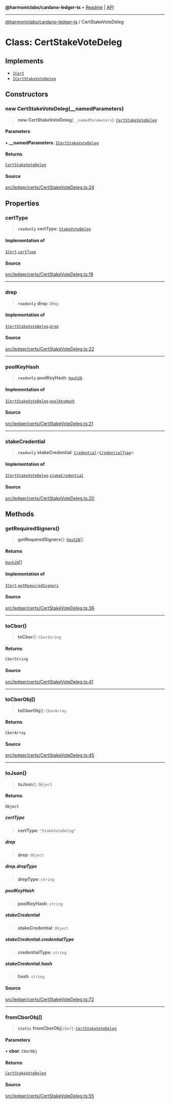 **@harmoniclabs/cardano-ledger-ts** • [Readme](../Introduction) \| [API](../globals)

***

[@harmoniclabs/cardano-ledger-ts](../Introduction) / CertStakeVoteDeleg

# Class: CertStakeVoteDeleg

## Implements

- [`ICert`](../interfaces/ICert)
- [`ICertStakeVoteDeleg`](../interfaces/ICertStakeVoteDeleg)

## Constructors

### new CertStakeVoteDeleg(__namedParameters)

> **new CertStakeVoteDeleg**(`__namedParameters`): [`CertStakeVoteDeleg`](CertStakeVoteDeleg)

#### Parameters

• **\_\_namedParameters**: [`ICertStakeVoteDeleg`](../interfaces/ICertStakeVoteDeleg)

#### Returns

[`CertStakeVoteDeleg`](CertStakeVoteDeleg)

#### Source

[src/ledger/certs/CertStakeVoteDeleg.ts:24](https://github.com/HarmonicLabs/cardano-ledger-ts/blob/d1659b0/src/ledger/certs/CertStakeVoteDeleg.ts#L24)

## Properties

### certType

> **`readonly`** **certType**: [`StakeVoteDeleg`](../enumerations/CertificateType#stakevotedeleg)

#### Implementation of

[`ICert`](../interfaces/ICert).[`certType`](../interfaces/ICert#certtype)

#### Source

[src/ledger/certs/CertStakeVoteDeleg.ts:19](https://github.com/HarmonicLabs/cardano-ledger-ts/blob/d1659b0/src/ledger/certs/CertStakeVoteDeleg.ts#L19)

***

### drep

> **`readonly`** **drep**: `DRep`

#### Implementation of

[`ICertStakeVoteDeleg`](../interfaces/ICertStakeVoteDeleg).[`drep`](../interfaces/ICertStakeVoteDeleg#drep)

#### Source

[src/ledger/certs/CertStakeVoteDeleg.ts:22](https://github.com/HarmonicLabs/cardano-ledger-ts/blob/d1659b0/src/ledger/certs/CertStakeVoteDeleg.ts#L22)

***

### poolKeyHash

> **`readonly`** **poolKeyHash**: [`Hash28`](Hash28)

#### Implementation of

[`ICertStakeVoteDeleg`](../interfaces/ICertStakeVoteDeleg).[`poolKeyHash`](../interfaces/ICertStakeVoteDeleg#poolkeyhash)

#### Source

[src/ledger/certs/CertStakeVoteDeleg.ts:21](https://github.com/HarmonicLabs/cardano-ledger-ts/blob/d1659b0/src/ledger/certs/CertStakeVoteDeleg.ts#L21)

***

### stakeCredential

> **`readonly`** **stakeCredential**: [`Credential`](Credential)\<[`CredentialType`](../enumerations/CredentialType)\>

#### Implementation of

[`ICertStakeVoteDeleg`](../interfaces/ICertStakeVoteDeleg).[`stakeCredential`](../interfaces/ICertStakeVoteDeleg#stakecredential)

#### Source

[src/ledger/certs/CertStakeVoteDeleg.ts:20](https://github.com/HarmonicLabs/cardano-ledger-ts/blob/d1659b0/src/ledger/certs/CertStakeVoteDeleg.ts#L20)

## Methods

### getRequiredSigners()

> **getRequiredSigners**(): [`Hash28`](Hash28)[]

#### Returns

[`Hash28`](Hash28)[]

#### Implementation of

[`ICert`](../interfaces/ICert).[`getRequiredSigners`](../interfaces/ICert#getrequiredsigners)

#### Source

[src/ledger/certs/CertStakeVoteDeleg.ts:36](https://github.com/HarmonicLabs/cardano-ledger-ts/blob/d1659b0/src/ledger/certs/CertStakeVoteDeleg.ts#L36)

***

### toCbor()

> **toCbor**(): `CborString`

#### Returns

`CborString`

#### Source

[src/ledger/certs/CertStakeVoteDeleg.ts:41](https://github.com/HarmonicLabs/cardano-ledger-ts/blob/d1659b0/src/ledger/certs/CertStakeVoteDeleg.ts#L41)

***

### toCborObj()

> **toCborObj**(): `CborArray`

#### Returns

`CborArray`

#### Source

[src/ledger/certs/CertStakeVoteDeleg.ts:45](https://github.com/HarmonicLabs/cardano-ledger-ts/blob/d1659b0/src/ledger/certs/CertStakeVoteDeleg.ts#L45)

***

### toJson()

> **toJson**(): `Object`

#### Returns

`Object`

##### certType

> **certType**: `"StakeVoteDeleg"`

##### drep

> **drep**: `Object`

##### drep.drepType

> **drepType**: `string`

##### poolKeyHash

> **poolKeyHash**: `string`

##### stakeCredential

> **stakeCredential**: `Object`

##### stakeCredential.credentialType

> **credentialType**: `string`

##### stakeCredential.hash

> **hash**: `string`

#### Source

[src/ledger/certs/CertStakeVoteDeleg.ts:72](https://github.com/HarmonicLabs/cardano-ledger-ts/blob/d1659b0/src/ledger/certs/CertStakeVoteDeleg.ts#L72)

***

### fromCborObj()

> **`static`** **fromCborObj**(`cbor`): [`CertStakeVoteDeleg`](CertStakeVoteDeleg)

#### Parameters

• **cbor**: `CborObj`

#### Returns

[`CertStakeVoteDeleg`](CertStakeVoteDeleg)

#### Source

[src/ledger/certs/CertStakeVoteDeleg.ts:55](https://github.com/HarmonicLabs/cardano-ledger-ts/blob/d1659b0/src/ledger/certs/CertStakeVoteDeleg.ts#L55)

